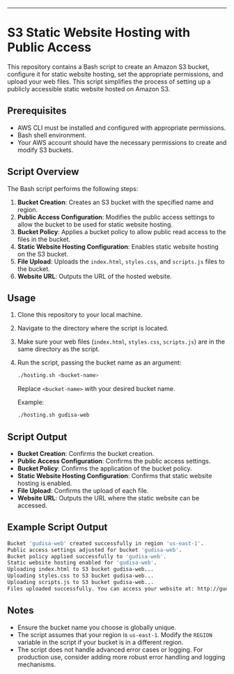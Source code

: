 ---

# S3 Static Website Hosting with Public Access

This repository contains a Bash script to create an Amazon S3 bucket, configure it for static website hosting, set the appropriate permissions, and upload your web files. This script simplifies the process of setting up a publicly accessible static website hosted on Amazon S3.

## Prerequisites

- AWS CLI must be installed and configured with appropriate permissions.
- Bash shell environment.
- Your AWS account should have the necessary permissions to create and modify S3 buckets.

## Script Overview

The Bash script performs the following steps:

1. **Bucket Creation**: Creates an S3 bucket with the specified name and region.
2. **Public Access Configuration**: Modifies the public access settings to allow the bucket to be used for static website hosting.
3. **Bucket Policy**: Applies a bucket policy to allow public read access to the files in the bucket.
4. **Static Website Hosting Configuration**: Enables static website hosting on the S3 bucket.
5. **File Upload**: Uploads the `index.html`, `styles.css`, and `scripts.js` files to the bucket.
6. **Website URL**: Outputs the URL of the hosted website.

## Usage

1. Clone this repository to your local machine.
2. Navigate to the directory where the script is located.
3. Make sure your web files (`index.html`, `styles.css`, `scripts.js`) are in the same directory as the script.
4. Run the script, passing the bucket name as an argument:

   ```bash
   ./hosting.sh <bucket-name>
   ```

   Replace `<bucket-name>` with your desired bucket name.

   Example:

   ```bash
   ./hosting.sh gudisa-web
   ```

## Script Output

- **Bucket Creation**: Confirms the bucket creation.
- **Public Access Configuration**: Confirms the public access settings.
- **Bucket Policy**: Confirms the application of the bucket policy.
- **Static Website Hosting Configuration**: Confirms that static website hosting is enabled.
- **File Upload**: Confirms the upload of each file.
- **Website URL**: Outputs the URL where the static website can be accessed.

## Example Script Output

```bash
Bucket 'gudisa-web' created successfully in region 'us-east-1'.
Public access settings adjusted for bucket 'gudisa-web'.
Bucket policy applied successfully to 'gudisa-web'.
Static website hosting enabled for 'gudisa-web'.
Uploading index.html to S3 bucket gudisa-web...
Uploading styles.css to S3 bucket gudisa-web...
Uploading scripts.js to S3 bucket gudisa-web...
Files uploaded successfully. You can access your website at: http://gudisa-web.s3-website.us-east-1.amazonaws.com
```

## Notes

- Ensure the bucket name you choose is globally unique.
- The script assumes that your region is `us-east-1`. Modify the `REGION` variable in the script if your bucket is in a different region.
- The script does not handle advanced error cases or logging. For production use, consider adding more robust error handling and logging mechanisms.
